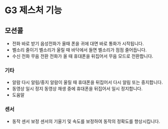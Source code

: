 G3 제스처 기능
==============

모션콜
--------------
* 전화 바로 받기
  음성전화가 올때 폰을 귀에 대면 바로 통화가 시작됩니다.
* 벨소리 줄이기
    벨소리가 울릴 때 바닥에서 들면 벨소리가 점점 줄어듭니다.
* 수신 전화 무음 전환 
    전화가 올 때 휴대폰을 뒤집어서 무음 모드로 전환합니다.
### 기타
* 알람 다시 알림/중지
	알람이 울릴 때 휴대폰을 뒤집어서 다시 알림 또는 중지합니다.
* 동영상 일시 정지
	동영상 재생 중에 휴대폰을 뒤집어서 일시 정지합니다.
* 도움말
### 센서
* 동작 센서 보정
	센서의 기울기 및 속도를 보정하여 동작의 정확도를 향상시킵니다.
